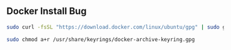 ## Docker Install Bug

```sh
sudo curl -fsSL "https://download.docker.com/linux/ubuntu/gpg" | sudo gpg --dearmor --yes -o /usr/share/keyrings/docker-archive-keyring.gpg
```

```sh
sudo chmod a+r /usr/share/keyrings/docker-archive-keyring.gpg
```
